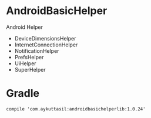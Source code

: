 # AndroidBasicHelper

Android Helper

- DeviceDimensionsHelper
- InternetConnectionHelper
- NotificationHelper
- PrefsHelper
- UiHelper
- SuperHelper

# Gradle

```
compile 'com.aykuttasil:androidbasichelperlib:1.0.24'
```
